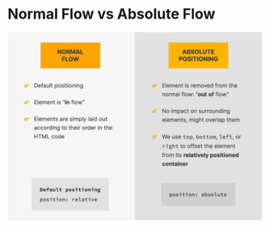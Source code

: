 # Normal Flow vs Absolute Flow

![normal flow vs absolute flow](./assests/normalFlow-absoluteFlow.png)
